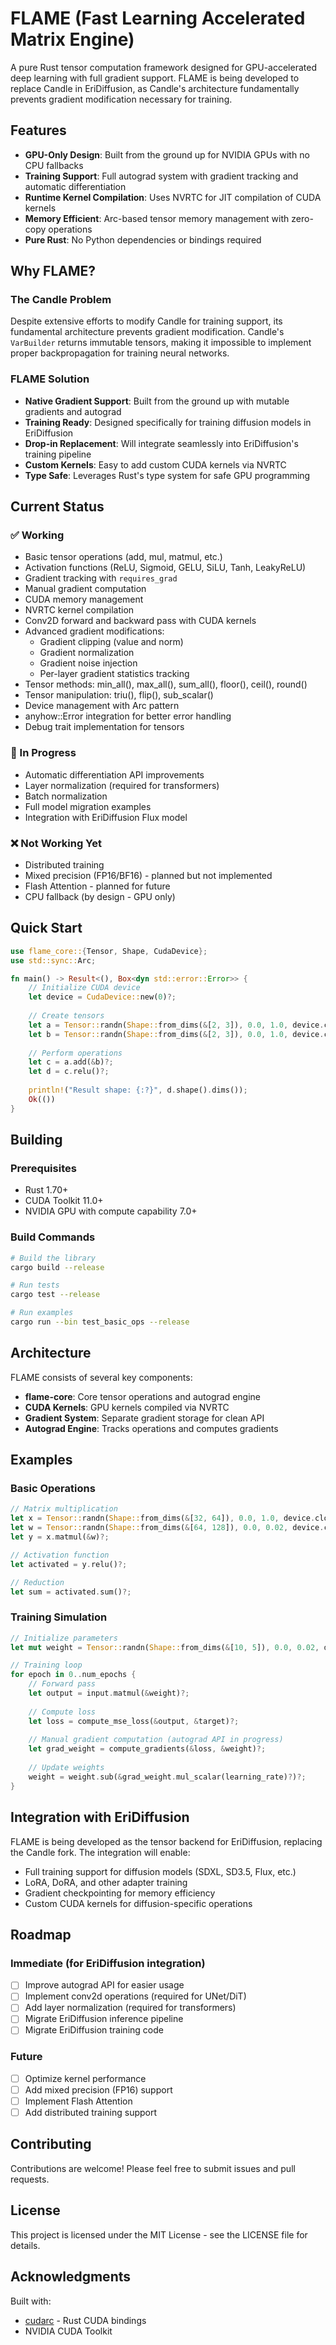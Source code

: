 # FLAME (Fast Learning Accelerated Matrix Engine)

A pure Rust tensor computation framework designed for GPU-accelerated deep learning with full gradient support. FLAME is being developed to replace Candle in EriDiffusion, as Candle's architecture fundamentally prevents gradient modification necessary for training.

## Features

- **GPU-Only Design**: Built from the ground up for NVIDIA GPUs with no CPU fallbacks
- **Training Support**: Full autograd system with gradient tracking and automatic differentiation
- **Runtime Kernel Compilation**: Uses NVRTC for JIT compilation of CUDA kernels
- **Memory Efficient**: Arc-based tensor memory management with zero-copy operations
- **Pure Rust**: No Python dependencies or bindings required

## Why FLAME?

### The Candle Problem
Despite extensive efforts to modify Candle for training support, its fundamental architecture prevents gradient modification. Candle's `VarBuilder` returns immutable tensors, making it impossible to implement proper backpropagation for training neural networks.

### FLAME Solution
- **Native Gradient Support**: Built from the ground up with mutable gradients and autograd
- **Training Ready**: Designed specifically for training diffusion models in EriDiffusion
- **Drop-in Replacement**: Will integrate seamlessly into EriDiffusion's training pipeline
- **Custom Kernels**: Easy to add custom CUDA kernels via NVRTC
- **Type Safe**: Leverages Rust's type system for safe GPU programming

## Current Status

### ✅ Working
- Basic tensor operations (add, mul, matmul, etc.)
- Activation functions (ReLU, Sigmoid, GELU, SiLU, Tanh, LeakyReLU)
- Gradient tracking with `requires_grad`
- Manual gradient computation
- CUDA memory management
- NVRTC kernel compilation
- Conv2D forward and backward pass with CUDA kernels
- Advanced gradient modifications:
  - Gradient clipping (value and norm)
  - Gradient normalization
  - Gradient noise injection
  - Per-layer gradient statistics tracking
- Tensor methods: min_all(), max_all(), sum_all(), floor(), ceil(), round()
- Tensor manipulation: triu(), flip(), sub_scalar()
- Device management with Arc<CudaDevice> pattern
- anyhow::Error integration for better error handling
- Debug trait implementation for tensors

### 🚧 In Progress
- Automatic differentiation API improvements
- Layer normalization (required for transformers)
- Batch normalization
- Full model migration examples
- Integration with EriDiffusion Flux model

### ❌ Not Working Yet
- Distributed training
- Mixed precision (FP16/BF16) - planned but not implemented
- Flash Attention - planned for future
- CPU fallback (by design - GPU only)

## Quick Start

```rust
use flame_core::{Tensor, Shape, CudaDevice};
use std::sync::Arc;

fn main() -> Result<(), Box<dyn std::error::Error>> {
    // Initialize CUDA device
    let device = CudaDevice::new(0)?;
    
    // Create tensors
    let a = Tensor::randn(Shape::from_dims(&[2, 3]), 0.0, 1.0, device.clone())?;
    let b = Tensor::randn(Shape::from_dims(&[2, 3]), 0.0, 1.0, device.clone())?;
    
    // Perform operations
    let c = a.add(&b)?;
    let d = c.relu()?;
    
    println!("Result shape: {:?}", d.shape().dims());
    Ok(())
}
```

## Building

### Prerequisites
- Rust 1.70+
- CUDA Toolkit 11.0+
- NVIDIA GPU with compute capability 7.0+

### Build Commands
```bash
# Build the library
cargo build --release

# Run tests
cargo test --release

# Run examples
cargo run --bin test_basic_ops --release
```

## Architecture

FLAME consists of several key components:

- **flame-core**: Core tensor operations and autograd engine
- **CUDA Kernels**: GPU kernels compiled via NVRTC
- **Gradient System**: Separate gradient storage for clean API
- **Autograd Engine**: Tracks operations and computes gradients

## Examples

### Basic Operations
```rust
// Matrix multiplication
let x = Tensor::randn(Shape::from_dims(&[32, 64]), 0.0, 1.0, device.clone())?;
let w = Tensor::randn(Shape::from_dims(&[64, 128]), 0.0, 0.02, device.clone())?;
let y = x.matmul(&w)?;

// Activation function
let activated = y.relu()?;

// Reduction
let sum = activated.sum()?;
```

### Training Simulation
```rust
// Initialize parameters
let mut weight = Tensor::randn(Shape::from_dims(&[10, 5]), 0.0, 0.02, device.clone())?;

// Training loop
for epoch in 0..num_epochs {
    // Forward pass
    let output = input.matmul(&weight)?;
    
    // Compute loss
    let loss = compute_mse_loss(&output, &target)?;
    
    // Manual gradient computation (autograd API in progress)
    let grad_weight = compute_gradients(&loss, &weight)?;
    
    // Update weights
    weight = weight.sub(&grad_weight.mul_scalar(learning_rate)?)?;
}
```

## Integration with EriDiffusion

FLAME is being developed as the tensor backend for EriDiffusion, replacing the Candle fork. The integration will enable:

- Full training support for diffusion models (SDXL, SD3.5, Flux, etc.)
- LoRA, DoRA, and other adapter training
- Gradient checkpointing for memory efficiency
- Custom CUDA kernels for diffusion-specific operations

## Roadmap

### Immediate (for EriDiffusion integration)
- [ ] Improve autograd API for easier usage
- [ ] Implement conv2d operations (required for UNet/DiT)
- [ ] Add layer normalization (required for transformers)
- [ ] Migrate EriDiffusion inference pipeline
- [ ] Migrate EriDiffusion training code

### Future
- [ ] Optimize kernel performance
- [ ] Add mixed precision (FP16) support
- [ ] Implement Flash Attention
- [ ] Add distributed training support

## Contributing

Contributions are welcome! Please feel free to submit issues and pull requests.

## License

This project is licensed under the MIT License - see the LICENSE file for details.

## Acknowledgments

Built with:
- [cudarc](https://github.com/coreylowman/cudarc) - Rust CUDA bindings
- NVIDIA CUDA Toolkit